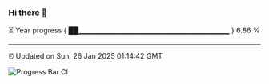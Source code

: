 ### Hi there 👋

⏳ Year progress { ██▁▁▁▁▁▁▁▁▁▁▁▁▁▁▁▁▁▁▁▁▁▁▁▁▁▁▁▁ } 6.86 %

---

⏰ Updated on Sun, 26 Jan 2025 01:14:42 GMT

![Progress Bar CI](https://github.com/JuvenileQ/Progress-Bar-CI/workflows/main/badge.svg)

